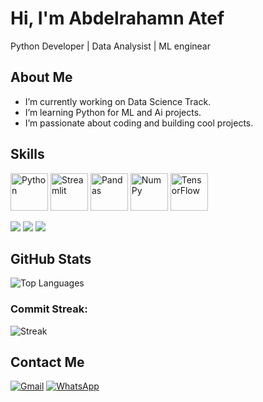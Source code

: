 #  Hi, I'm Abdelrahamn Atef
 Python Developer |  Data Analysist |  ML enginear


##  About Me
-  I’m currently working on Data Science Track.
-  I’m learning Python for ML and Ai projects.
-  I’m passionate about coding and building cool projects.

##  Skills
<p align="left">
  <img src="https://cdn.jsdelivr.net/gh/devicons/devicon/icons/python/python-original.svg" alt="Python" width="60" height="60"/>
  <img src="https://cdn.jsdelivr.net/gh/devicons/devicon/icons/streamlit/streamlit-original.svg" alt="Streamlit" width="60" height="60"/>
  <img src="https://cdn.jsdelivr.net/gh/devicons/devicon/icons/pandas/pandas-original.svg" alt="Pandas" width="60" height="60"/>
  <img src="https://cdn.jsdelivr.net/gh/devicons/devicon/icons/numpy/numpy-original.svg" alt="NumPy" width="60" height="60"/>
  <img src="https://cdn.jsdelivr.net/gh/devicons/devicon/icons/tensorflow/tensorflow-original.svg" alt="TensorFlow" width="60" height="60"/>
</p>

<p align="left">
  <img src="https://img.shields.io/badge/Scikit--Learn-F7931E?style=for-the-badge&logo=scikit-learn&logoColor=white"/>
  <img src="https://img.shields.io/badge/Plotly-3F4F75?style=for-the-badge&logo=plotly&logoColor=white"/>
  <img src="https://img.shields.io/badge/CustomTkinter-1E1E1E?style=for-the-badge&logo=python&logoColor=white"/>
</p>


##  GitHub Stats
![Top Languages](https://github-readme-stats.vercel.app/api/top-langs/?username=AbdoAtef2000&layout=compact&theme=dark)  

###  Commit Streak:
![Streak](https://github-readme-streak-stats.herokuapp.com/?user=AbdoAtef2000&theme=dark)  



##  Contact Me
[![Gmail](https://img.shields.io/badge/Email-D14836?style=for-the-badge&logo=gmail&logoColor=white)](mailto:alcinialbob1234@gmail.com)
[![WhatsApp](https://img.shields.io/badge/WhatsApp-25D366?style=for-the-badge&logo=whatsapp&logoColor=white)](https://wa.me/+201100229726)


